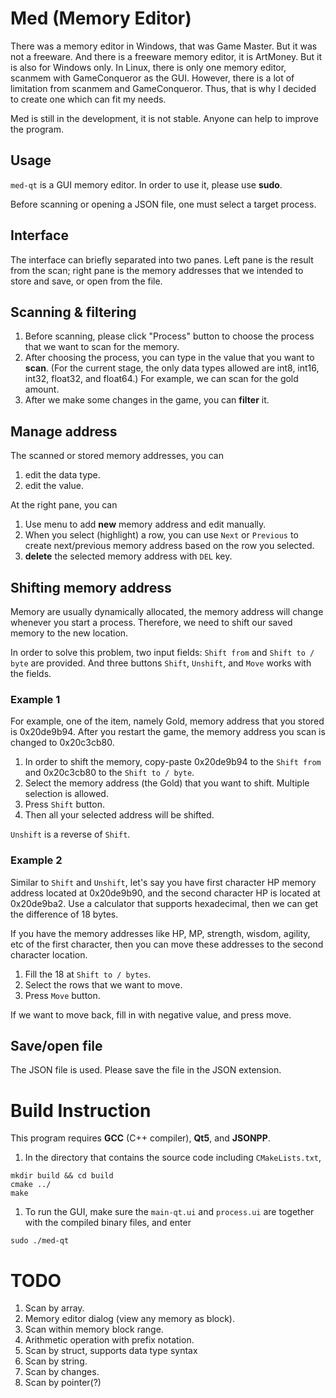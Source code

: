 # Med (Memory Editor)

There was a memory editor in Windows, that was Game Master. But it was not a freeware. And there is a freeware memory editor, it is ArtMoney. But it is also for Windows only. In Linux, there is only one memory editor, scanmem with GameConqueror as the GUI. However, there is a lot of limitation from scanmem and GameConqueror. Thus, that is why I decided to create one which can fit my needs.

Med is still in the development, it is not stable. Anyone can help to improve the program.


## Usage

`med-qt` is a GUI memory editor. In order to use it, please use **sudo**.

Before scanning or opening a JSON file, one must select a target process.


## Interface

The interface can briefly separated into two panes. Left pane is the result from the scan; right pane is the memory addresses that we intended to store and save, or open from the file.


## Scanning & filtering

1. Before scanning, please click "Process" button to choose the process that we want to scan for the memory.
2. After choosing the process, you can type in the value that you want to **scan**. (For the current stage, the only data types allowed are int8, int16, int32, float32, and float64.) For example, we can scan for the gold amount.
3. After we make some changes in the game, you can **filter** it.

## Manage address

The scanned or stored memory addresses, you can

1. edit the data type.
2. edit the value.

At the right pane, you can

1. Use menu to add **new** memory address and edit manually.
2. When you select (highlight) a row, you can use `Next` or `Previous` to create next/previous memory address based on the row you selected.
3. **delete** the selected memory address with `DEL` key.

## Shifting memory address

Memory are usually dynamically allocated, the memory address will change whenever you start a process. Therefore, we need to shift our saved memory to the new location.

In order to solve this problem, two input fields: `Shift from` and `Shift to / byte` are provided. And three buttons `Shift`, `Unshift`, and `Move` works with the fields.


### Example 1

For example, one of the item, namely Gold, memory address that you stored is 0x20de9b94. After you restart the game, the memory address you scan is changed to 0x20c3cb80. 

1. In order to shift the memory, copy-paste 0x20de9b94 to the `Shift from` and 0x20c3cb80 to the `Shift to / byte`. 
2. Select the memory address (the Gold) that you want to shift. Multiple selection is allowed.
3. Press `Shift` button.
4. Then all your selected address will be shifted.

`Unshift` is a reverse of `Shift`.

### Example 2

Similar to `Shift` and `Unshift`, let's say you have first character HP memory address located at 0x20de9b90, and the second character HP is located at 0x20de9ba2. Use a calculator that supports hexadecimal, then we can get the difference of 18 bytes.

If you have the memory addresses like HP, MP, strength, wisdom, agility, etc of the first character, then you can move these addresses to the second character location.

1. Fill the 18 at `Shift to / bytes`.
2. Select the rows that we want to move.
3. Press `Move` button.

If we want to move back, fill in with negative value, and press move.


## Save/open file

The JSON file is used. Please save the file in the JSON extension.


# Build Instruction

This program requires **GCC** (C++ compiler), **Qt5**, and **JSONPP**.

1. In the directory that contains the source code including `CMakeLists.txt`,

```
mkdir build && cd build  
cmake ../  
make  
```

1. To run the GUI, make sure the `main-qt.ui` and `process.ui` are together with the compiled binary files, and enter

`sudo ./med-qt`


# TODO

1. Scan by array.
2. Memory editor dialog (view any memory as block).
3. Scan within memory block range.
4. Arithmetic operation with prefix notation.
5. Scan by struct, supports data type syntax
6. Scan by string.
7. Scan by changes.
8. Scan by pointer(?)

